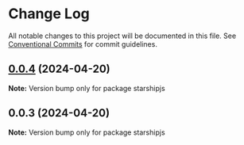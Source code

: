 # Change Log

All notable changes to this project will be documented in this file.
See [Conventional Commits](https://conventionalcommits.org) for commit guidelines.

## [0.0.4](https://github.com/cosmology-tech/starship-js/compare/starshipjs@0.0.3...starshipjs@0.0.4) (2024-04-20)

**Note:** Version bump only for package starshipjs





## 0.0.3 (2024-04-20)

**Note:** Version bump only for package starshipjs

